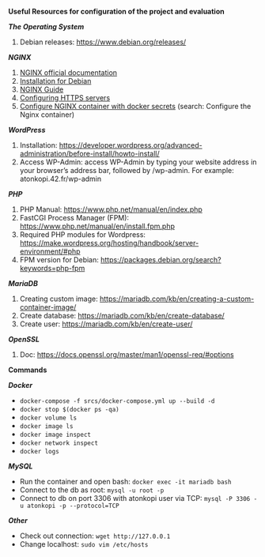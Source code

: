 **Useful Resources for configuration of the project and evaluation**

***The Operating System***
1. Debian releases: https://www.debian.org/releases/

***NGINX***
1. [NGINX official documentation](https://nginx.org/en/docs/)
2. [Installation for Debian](https://nginx.org/en/linux_packages.html#Debian)
3. [NGINX Guide](https://nginx.org/en/docs/beginners_guide.html)
4. [Configuring HTTPS servers](https://nginx.org/en/docs/http/configuring_https_servers.html)
5. [Configure NGINX container with docker secrets](https://docs.docker.com/engine/swarm/secrets/) (search: Configure the Nginx container)

***WordPress***
1. Installation: https://developer.wordpress.org/advanced-administration/before-install/howto-install/
2. Access WP-Admin: access WP-Admin by typing your website address in your browser’s address bar, followed by /wp-admin. For example: atonkopi.42.fr/wp-admin

***PHP***
1. PHP Manual: https://www.php.net/manual/en/index.php
2. FastCGI Process Manager (FPM): https://www.php.net/manual/en/install.fpm.php
3. Required PHP modules for Wordpress: https://make.wordpress.org/hosting/handbook/server-environment/#php 
4. FPM version for Debian: https://packages.debian.org/search?keywords=php-fpm 

***MariaDB***
1. Creating custom image: https://mariadb.com/kb/en/creating-a-custom-container-image/
2. Create database: https://mariadb.com/kb/en/create-database/
3. Create user: https://mariadb.com/kb/en/create-user/

***OpenSSL***
1. Doc: https://docs.openssl.org/master/man1/openssl-req/#options

**Commands**

***Docker***

- ```docker-compose -f srcs/docker-compose.yml up --build -d```
- ```docker stop $(docker ps -qa)```
- ```docker volume ls```
- ```docker image ls```
- ```docker image inspect```
- ```docker network inspect```
- ```docker logs```

***MySQL***

- Run the container and open bash: ```docker exec -it mariadb bash```
- Connect to the db as root: ```mysql -u root -p```
- Connect to db on port 3306 with atonkopi user via TCP: ```mysql -P 3306 -u atonkopi -p --protocol=TCP```

***Other***

- Check out connection: ```wget http://127.0.0.1 ```
- Change localhost: ```sudo vim /etc/hosts```
